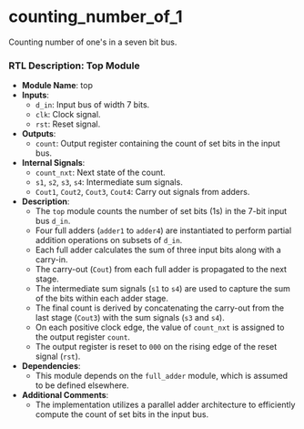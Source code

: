 # counting_number_of_1
 Counting number of one's in a seven bit bus.

 ### RTL Description: Top Module

- **Module Name**: top
- **Inputs**:
  - `d_in`: Input bus of width 7 bits.
  - `clk`: Clock signal.
  - `rst`: Reset signal.
- **Outputs**:
  - `count`: Output register containing the count of set bits in the input bus.
- **Internal Signals**:
  - `count_nxt`: Next state of the count.
  - `s1`, `s2`, `s3`, `s4`: Intermediate sum signals.
  - `Cout1`, `Cout2`, `Cout3`, `Cout4`: Carry out signals from adders.
- **Description**:
  - The `top` module counts the number of set bits (1s) in the 7-bit input bus `d_in`.
  - Four full adders (`adder1` to `adder4`) are instantiated to perform partial addition operations on subsets of `d_in`.
  - Each full adder calculates the sum of three input bits along with a carry-in.
  - The carry-out (`Cout`) from each full adder is propagated to the next stage.
  - The intermediate sum signals (`s1` to `s4`) are used to capture the sum of the bits within each adder stage.
  - The final count is derived by concatenating the carry-out from the last stage (`Cout3`) with the sum signals (`s3` and `s4`).
  - On each positive clock edge, the value of `count_nxt` is assigned to the output register `count`.
  - The output register is reset to `000` on the rising edge of the reset signal (`rst`).
- **Dependencies**:
  - This module depends on the `full_adder` module, which is assumed to be defined elsewhere.
- **Additional Comments**:
  - The implementation utilizes a parallel adder architecture to efficiently compute the count of set bits in the input bus.
